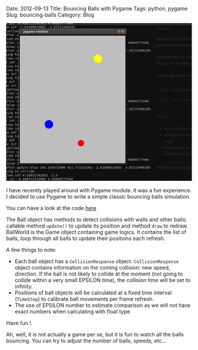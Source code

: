 Date: 2012-09-13
Title: Bouncing Balls with Pygame
Tags: python, pygame
Slug: bouncing-balls
Category: Blog

![Bouncing Balls with Pygame](./images/bouncingballs.png)

I have recently played around with Pygame module. It was a fun experience. I decided to use Pygame to write a simple classic bouncing balls simulation.

You can have a look at the code [here](https://github.com/khuevu/pygames/tree/master/bouncingball)

The Ball object has methods to detect collisions with walls and other balls; callable method `update()` to update its position and method `draw` to redraw. BallWorld is the Game object containing game logics. It contains the list of balls, loop through all balls to update their positions each refresh.  

A few things to note: 

* Each ball object has a `CollisionResponse` object. `CollisionResponse` object contains information on the coming collision: new speed, direction. If the ball is not likely to collide at the moment (not going to collide within a very small EPSILON time), the collision time will be set to infinity.
* Positions of ball objects will be calculated at a fixed time interval (`TimeStep`) to calibrate ball movements per frame refresh. 
* The use of EPSILON number to estimate comparison as we will not have exact numbers when calculating with float type

Have fun !. 

Ah, well, it is not actually a game per se, but it is fun to watch all the balls bouncing. You can try to adjust the number of balls, speeds, etc...


